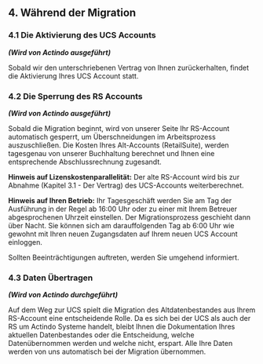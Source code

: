 ## 4.	Während der Migration
### 4.1		Die Aktivierung des UCS Accounts
***(Wird von Actindo ausgeführt)***

Sobald wir den unterschriebenen Vertrag von Ihnen zurückerhalten, findet die Aktivierung Ihres UCS Account statt.

### 4.2	Die Sperrung des RS Accounts
***(Wird von Actindo ausgeführt)***

Sobald die Migration beginnt, wird von unserer Seite Ihr RS-Account automatisch gesperrt, um Überschneidungen im Arbeitsprozess auszuschließen. Die Kosten Ihres Alt-Accounts (RetailSuite), werden tagesgenau von unserer Buchhaltung berechnet und Ihnen eine entsprechende Abschlussrechnung zugesandt.

**Hinweis auf Lizenskostenparallelität:**
Der alte RS-Account wird bis zur Abnahme (Kapitel 3.1 - Der Vertrag) des UCS-Accounts weiterberechnet.

**Hinweis auf Ihren Betrieb:**
Ihr Tagesgeschäft werden Sie am Tag der Ausführung in der Regel ab 16:00 Uhr oder zu einer mit Ihrem Betreuer abgesprochenen Uhrzeit einstellen. Der Migrationsprozess geschieht dann über Nacht. Sie können sich am darauffolgenden Tag ab 6:00 Uhr wie gewohnt mit Ihren neuen Zugangsdaten auf Ihrem neuen UCS Account einloggen.

Sollten Beeinträchtigungen auftreten, werden Sie umgehend informiert.

### 4.3	Daten Übertragen
***(Wird von Actindo durchgeführt)***

Auf dem Weg zur UCS spielt die Migration des Altdatenbestandes aus Ihrem RS-Account eine entscheidende Rolle. Da es sich bei der UCS als auch der RS um Actindo Systeme handelt, bleibt Ihnen die Dokumentation Ihres aktuellen Datenbestandes oder die Entscheidung, welche Datenübernommen werden und welche nicht, erspart. Alle Ihre Daten werden von uns automatisch bei der Migration übernommen.
